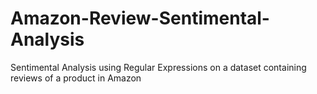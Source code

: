# Amazon-Review-Sentimental-Analysis

Sentimental Analysis using Regular Expressions on a dataset containing reviews of a product in Amazon
